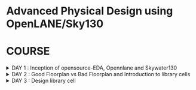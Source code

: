 # Advanced Physical Design using OpenLANE/Sky130 

# COURSE
<details>
<summary>DAY 1 : Inception of opensource-EDA, Opennlane and Skywater130</summary>
  
## How to Talk to Computers
- First we look at the introduction to the RISC-V ISA(Instructiion Set Architecture). Supposing we need to execute a C program on a particular hardware. First the C-program is converted into Assembly Code( here for RISC-V processor). Then the assembly code is converted into binary. An RTL implements this code for the particular layout of the RISC-V processor and the output is visible.
- An application running on a system is usually written with the help of a high level language such as C,C++,Python etc. The code of these applications are compiled with the help of compilers running on a system software(OS). The compiler converts the high level code into assembly intructions for the particular processor. The assembler then converts the instructions into binary which is fed into the layout of the chip that processes every pattern of bits and the program is hence run.

## SoC Design and OpenLANE

**What is a PDK?**
- PDK stands for Process Design Kit.
- It is a collection of files used to model a fabrication process for the EDA tools used to design an IC
  - Process Design Rules.
  - Device Models
  - Digital Standard Cell Libraries
  - I/O Libraries
 
A simplified RTL to GDSII Flow is :
- Synthesis -> Floor/Power Planning -> Placement -> Clock Tree Synthesis -> Routing -> Signoff

- Synthesis - Converts RTL to a ciruit, out of compomments from the standard cell library.
- Floor and Power Planning - Obejctive here is to plan the silicon area and create robust power distribution network to power the chip.
  - Chip Floor Planning - Partition the chip die between different system building blocks and place the I/O pads.
  - Macro Floor Planning - We define the macro dimensions, pin locations and rows are defined.
  - Power Planning - The power distribution network is contructed.
- Placement - Placing the cells on the floorplan rows, aligned with the sites. There are 2 steps: Global and Detailed.
- Clock Tree Synthesis - To deliver the clock to all sequential elements.
- Routing - Implement the interconnect using the available metal layers.
- Sign Off - Perform physical verification such as DRC(Design Rule Check) and LVS(Layout vs Synthesis). Also perform STA(Static Timiing Analysis).

**OpenLANE ASIC Flow**

![Screenshot from 2023-09-10 23-56-09](https://github.com/AniruddhaN2203/pes_pd/assets/142299140/b1bbef29-0748-4fd7-acf8-8c421d599aca)

## Getting Familiar with the Open Source EDA Tools
**Design Preparation Step**

![Screenshot from 2023-09-10 21-19-08](https://github.com/PoojaR07/pes_pd/assets/135737910/d0c066de-2b4c-4eb8-a7f0-ea21afea24d5)
```
cd openlane_working_dir/openlane/
```
- We now type the command ```docker```.
- This will open the shell as shown in the figure above
- Now we type
```
./flow.tcl -interactive
```
- Now we must import all the packages required to run the flow, we use the command:
```
package require openlane 0.9
```
- Now we do the design setup stage using the command:
```
prep -design picorv32a
```
![Screenshot from 2023-09-10 22-18-19](https://github.com/PoojaR07/pes_pd/assets/135737910/65a9cfa3-18af-4253-8f55-8ddc2eed2602)

![Screenshot from 2023-09-10 21-49-36](https://github.com/PoojaR07/pes_pd/assets/135737910/32897f23-78f3-4b5c-b905-d4cd3382cffd)
- To synthesize the design we type
```
run_synthesis
```
![Screenshot from 2023-09-17 11-55-33](https://github.com/PoojaR07/pes_pd/assets/135737910/4631ecd7-54bb-4483-b2c7-6aab270579ad)

- A synthesis successful message must be displayed.
![Screenshot from 2023-09-17 12-21-31](https://github.com/PoojaR07/pes_pd/assets/135737910/f00ffe53-6d6e-40b9-9d71-35fe4d372edd)

- The flop ratio can be calculated by using:
```
No. of flops/No. of cells = 1613/14876 = 0.108
```
- In percentage there is 10.8% of the total number of cells are Flops
![Screenshot from 2023-09-17 12-18-38](https://github.com/PoojaR07/pes_pd/assets/135737910/13785578-1a53-413f-a7a0-068f521c0b8c)


</details>
<details>
<summary>DAY 2 : Good Floorplan vs Bad Floorplan and Introduction to library cells</summary>

**Utilization Factor and Aspect Ratio**

![image](https://github.com/AniruddhaN2203/pes_pd/assets/142299140/a1812369-af71-48c4-860c-f76af506400e)
- We consider a simple netlist with a Launch and Capture Flop. It also has an AND and OR gate.
- We then convert it into squares since we need appropriate dimensions

![image](https://github.com/AniruddhaN2203/pes_pd/assets/142299140/f7148664-ea48-420e-92a6-b5ef5ebc30fd)
- Let us consider the areas of the gates and Flops as 1 sq unit

![image](https://github.com/AniruddhaN2203/pes_pd/assets/142299140/6b3f5692-c22e-4c21-857d-d689adf834f0)
- Clubbing them together we get an area of 4 sq units

- The 'core' section of a chip is where the fundamental logic design is placed.
- The 'die' area contains the core and is a small semiconductor are on which the fundamental circuit is fabricated.

![image](https://github.com/AniruddhaN2203/pes_pd/assets/142299140/b2c4dbb6-2b0c-477c-9696-a5fe90c282ef)
- Now we put the netlist in the 'core' area and check the utilization.
- Here
```
Utilization Factor = Area Occupied by the Netlist/Total Area of the Core
```
- As we can see here, there is 100% utilization and ```Utilization Factor = 1```.
- In practical scenarios we don't go for such a high utilization factor.
- The 'Aspect Ratio = Height/Width = 1'.

**Concept of Pre Placed Cells**

![image](https://github.com/AniruddhaN2203/pes_pd/assets/142299140/ce3ce1b6-578f-4910-924c-d712f174e809)
- We take the above combinational logic as an example

![image](https://github.com/AniruddhaN2203/pes_pd/assets/142299140/a9cd2668-26b2-41ec-9c04-cb5b1d85f2a5)
- We split the circuit into two parts, block 1 and block 2 as shown above

![image](https://github.com/AniruddhaN2203/pes_pd/assets/142299140/6a468eae-b0f1-4eb7-ad74-0ba8ba42626d)
- We extend the I/O pins and black box the boxes.
- Now we separate the boxes and the get their respective I/O ports.
- The use of doing this is that the users can use the blocks multiple times and form the required final circuit with ease.
- They only need to implement the design once and it can be reused.
- These kind of IPs have user defined locations and are placed in the chip before automated placement and routing takes place. These are called pre-placed cells.

**Surrounding Pre-Placed Cells with Decoupling Capacitors**

![image](https://github.com/AniruddhaN2203/pes_pd/assets/142299140/10b42d05-a8a2-4a44-bd0c-08102b608e38)

- Huge capacitor filled with charge. The equivalent voltage across the capacitor is similar to what the power supply produces.
- We add the capacitor in parallel to the circuit.
- Everytime the circuit switches it draws current from the decoupling capacitor, whereas the outer network with the power supply and other componets is used to re-charge the capacitor

**Pin Placement**
- In pin placemnt step we use the HDL netlist to determine where a specific pin should be placed in the circuit.
- We join the common pins and try to keep the connections as effecient as possible.
- Pins are placed in the Die area.

**Steps to run FLoorplan using OpenLANE**
- To view floorplan we type
```
run_floorplan
```

- To open the Floorplan we go to the required directory that is
```
vsduser@vsdsquadron:~/Desktop/work/tools/openlane_working_dir/openlane/designs/picorv32a/runs/11-09_15-36/results/floorplan
```
using the ```cd``` command.

- Then we type the command:
```
magic -T /home/vsduser/Desktop/work/tools/openlane_working_dir/pdks/sky130A/libs.tech/magic/sky130A.tech lef read ../../tmp/merged.lef def read picorv32a.floorplan.def &
```

- The following layout is displayed
![Screenshot from 2023-09-17 12-52-29](https://github.com/PoojaR07/pes_pd/assets/135737910/3b9ac67b-81ca-4a93-92a3-d092100ecafb)

- We can right click on the mouse and pess 'z' to zoom into a desired part.
![Screenshot from 2023-09-17 13-05-37](https://github.com/PoojaR07/pes_pd/assets/135737910/87eae289-f042-4e21-b85c-afe193c6bf5c)

- We can see here that the I/O ports are equidistant
![Screenshot from 2023-09-17 13-06-20](https://github.com/PoojaR07/pes_pd/assets/135737910/1a8f36f7-470f-4c21-b290-5b0d6665b742)

- Standard cells that are used in the design
![Screenshot from 2023-09-17 13-08-54](https://github.com/PoojaR07/pes_pd/assets/135737910/accd691d-c0b8-4229-931d-de6d370819b9)

## Library Binding and Placement

**Netlist Binding and Initial Place Design**

![image](https://github.com/AniruddhaN2203/pes_pd/assets/142299140/9fbd1dd6-34b3-4b38-b92a-c56efe08311f)
- In real life, the logic gates and cells do not have shapes, but are present in the form of rectangles and squares.
- Hence they have dimensions to them and the space where they are placed must be utilized carefully
- The above picture shows an example of a library.
- Library consists of various kinds of cells which have different shapes and sizes, flavours and different timing information.

![image](https://github.com/AniruddhaN2203/pes_pd/assets/142299140/adc000d3-4076-4c74-b6d3-96e3e10f311f)
- The components of the netlist are placed in the core area.
- They are placed according to the convenience of distance from the pins.
- When sending signal from FF1 to FF2, according to the circuit requirements, there has to be a very fast propogation of signals. Hence, they are placed very close and buffers are added since there is a small delay for the signal from the pin to reach FF1. The buffers maintain signal integrity

**Viewing the Placement**
- To view the placement we type
```
run_placement
```
in the OpenLANE shell.

![Screenshot from 2023-09-17 13-19-36](https://github.com/PoojaR07/pes_pd/assets/135737910/8ce41ee5-c6b3-461a-b4fa-31517ee25c3f)

- We move one directory up from the 'floorplan' folder using
```
cd ../placement/
```
- To view the placement design we use the command
```
magic -T /home/vsduser/Desktop/work/tools/openlane_working_dir/pdks/sky130A/libs.tech/magic/sky130A.tech lef read ../../tmp/merged.lef def read picorv32a.placement.def
```
![Screenshot from 2023-09-17 13-22-55](https://github.com/PoojaR07/pes_pd/assets/135737910/72bb3a59-dfeb-442c-9227-64a3509757ca)

- The above is displayed.
- All these standard cells were present at the initial layout of the floorplan.
![Screenshot from 2023-09-17 13-24-15](https://github.com/PoojaR07/pes_pd/assets/135737910/8493d357-88d7-4cb0-871d-17bd2c6d695c)

- If we zoom in we can see the placement of the standard cells in the standard cell rows.

## Cell Design and Characterization Flow

**Cell Design Flow**
- Inputs -> Process design kits(PDKs) : DRC and LVS rules, SPICE models, library and user-defined specs.
- Design Steps -> Circuit Design, Layout Design(Euler Path and Stick Diagram), Characterization.
- Outputs -> CDL(Circuit Description Language), GDSII, LEF, extracted spice netlist(.cir)

**Characterization Flow**
- This is for an inverter.
1) Read the model files.
2) Read the extracted SPICE netlist.
3) Recognize the behaviour of the buffer.
4) Attaching the necessary power sources
5) Apply the stimulus, which is the input signal to the circuit.
6) Read the sub-circuit of the inverter.
7) Provide necessary output capacitances.
8) Provide the necessary simulation commands

**Timing Characterization**
- slew_low_rise_thr = 20%
- slew_high_rise_thr = 80%
- slew_low_fall_thr = 20%
- slew_high_fall_thr = 80%
- in_rise_thr = 50%
- in_fall_thr = 50%
- out_rise_thr = 50%
- out_fall_thr = 50%

- Propogation delay = time(out_fall_thr) - time(in_rise_thr)

- Transition Time
  - On rise: time(slew_high_rise_thr) - time(slew_low_rise_thr)
  - On fall : time(slew_high_fall_thr) - time(slew_low_fall_thr)
</details>

<details>
<summary>DAY 3 : Design library cell </summary>

## Labs for CMOS inverter ngspice simulations
**IO Placer Revision**

![image](https://github.com/AniruddhaN2203/pes_pd/assets/142299140/fabe5ca4-7dde-43f9-a8e4-260ed11ed820)
- The following command can be typed to change the I/O pins placemnt configuration.

## Inception of Layout and CMOS Fabrication Process
**SPICE Deck Creation for CMOS Inverter**
- SPICE Deck is a netlist that has information on:
  - component connectivity 
  - component values
  - identifying the nodes
  - giving a designation to the nodes

**SPICE Simulation and Switching Threshold**

![image](https://github.com/AniruddhaN2203/pes_pd/assets/142299140/29e6f5c4-d166-4283-85c2-81947d29f165)
- The CMOS on the right side has a bigger size than the one on the left.
- These waveforms tell us that the CMOS is a very robust device. The characteristics of the CMOS are maintained across a variety of sizes.
- The arrow is pointing to the point where 'Vin = Vout'.

![image](https://github.com/AniruddhaN2203/pes_pd/assets/142299140/247e37b7-b3b3-4036-9eaf-2c5380a6c71a)
- Above graph gives details on each point and its significance

**A Git Clone and some other Steps**

- We need to perform a git clone here from a repository that we require, to do the future labs.
- We can type the following command
```
git clone https://github.com/nickson-jose/vsdstdcelldesign.git
```

- Now we need to copy the 'sky130A.tech' file into the directory we just cloned
- We can do this by using
```
cp sky130A.tech /home/vsduser/Desktop/work/tools/openlane_working_dir/openlane/vsdstdcelldesign
```
in the follwoing directory shown in the figure
![Screenshot from 2023-09-17 19-01-22](https://github.com/PoojaR07/pes_pd/assets/135737910/43c2b28a-99b2-4d37-ae07-378d4d279923)


**16 Mask CMOS Process**
1) Selecting a Substrate - Selecting the appropriate substrate to synthsize the design on.
2) Creating active reagion for transistors - Adding layers of SiO2(40nm), Si3N4(80nm) and photoresist(1um). On top of the photoresist we put a mask layer. Pass UV light and remove the mask. Resist is removed. LOCOS(Local Oxidation of Silicon) is performed. Si3N4 is etched.
3) N-Well and P-Well formation - The next masks are used to create the source and drain regions of the MOSFETs. Boron is used to make P-Well using ion implantation. Phosphorus is used to create N-Well. Put the MOSFET in a Drive In furnace.
4) Formation of Gate - Gate formation involves depositing a gate oxide, defining gate patterns using photolithography, depositing gate material, etching to create gates, doping the substrate and insulating the gates.
5) Lightly Doped Drain Formation(LDD) - Lightly doped drain (LDD) formation involves implanting the drain and source regions of a MOSFET transistor with a lighter concentration of dopants to reduce hot electron effect and short channel effect and enhance device performance.
6) Source and Drain Formation - Source and drain formation in a MOSFET transistor typically involves doping the silicon substrate with chemicals such as arsenic or phosphorous for n-type regions (source and drain) and boron for p-type regions (source and drain). High temperature annealing is performed.
7) Steps to form Contacts and Interconnects(local) - Titanium is deposited with a process known as sputtering. Wafer is heated to about 650 - 700 C in an N2 ambient furnace for 60 seconds. TiSi2 contacts are formed.  TiN is also formed used for local communication. TiN is etched using RCA cleaning.
8) Higher Level Metal Formation - Forming contacts and interconnects locally involves depositing a dielectric material like silicon dioxide, patterning it using photolithography, etching contact holes, depositing a barrier metal (e.g., titanium or titanium nitride), filling with a conductor (e.g., aluminum or copper) using chemical vapor deposition (CVD), and then planarizing through chemical-mechanical polishing (CMP).

**Sky130 Basic Layers Layout and LEF using Inverter**
- Now let us look at the layout of a CMOS inverter. To open this we type the command
![Screenshot from 2023-09-17 19-03-03](https://github.com/PoojaR07/pes_pd/assets/135737910/12a36370-265d-49dd-a828-e8baaf5895e7)


```
 magic -T sky130A.tech sky130_inv.mag &
```
![Screenshot from 2023-09-17 19-03-28](https://github.com/PoojaR07/pes_pd/assets/135737910/c943b6b4-2b69-46eb-87ea-c882f4524981)

- The following layout is displayed.
  
![Screenshot from 2023-09-17 19-13-28](https://github.com/PoojaR07/pes_pd/assets/135737910/b01a676c-3d96-4640-8b96-2c77599a7864)

**Extracting PEX to SPICE with MAGIC**
- To extract Spice Netlist we perform the following steps in the tkcon window:
![Screenshot from 2023-09-17 19-24-36](https://github.com/PoojaR07/pes_pd/assets/135737910/8def0ad4-52dc-45dc-a3c7-b24b5bb5dd0e)

![Screenshot from 2023-09-17 19-32-36](https://github.com/PoojaR07/pes_pd/assets/135737910/9ba69963-e4fa-4aa7-b2f5-d9a2bc84fa69)

![Screenshot from 2023-09-17 19-31-52](https://github.com/PoojaR07/pes_pd/assets/135737910/8ce809da-46f7-4bb5-8d0f-bce5a2de8e05)

- The above file has details of inverter netlist but the sources and their values are not specified. So we have to modify the file.
    - Grid size from the layout is 0.01u
    - specify the library for MOS
    - create VDD, VSS, Input pulse Va
    - specify the type of analysis to be done

- Grid Size
![Screenshot from 2023-09-17 21-03-46](https://github.com/PoojaR07/pes_pd/assets/135737910/c4e72285-c096-462b-9730-a69d844e121f)

- Modified Spice netlist
![Screenshot from 2023-09-17 22-14-33](https://github.com/PoojaR07/pes_pd/assets/135737910/ef6e4d50-8e99-42c8-bf4e-df397abe11f9)

**NGPSICE**

![Screenshot from 2023-09-17 22-13-29](https://github.com/PoojaR07/pes_pd/assets/135737910/7ccd142a-9c4c-4ecc-a7b0-3d432abb6092)

- In the ngspice shell we use the command
```
plot y vs time a
```
![Screenshot from 2023-09-17 22-40-09](https://github.com/PoojaR07/pes_pd/assets/135737910/0212760f-2018-4db0-96a8-adffd38377a4)
- The following graph is displayed

![Screenshot from 2023-09-18 00-19-23](https://github.com/PoojaR07/pes_pd/assets/135737910/9edf0253-bcee-43df-85d7-bc8c93282599)

![Screenshot from 2023-09-18 00-20-13](https://github.com/PoojaR07/pes_pd/assets/135737910/ce0a47ce-3111-4c9d-b9d7-2eb79438af9a)

- Rise Time -> time taken to rise from 20% to 80% of the max value -> 2.25075e-09 - 2.184e-09 = 0.0412e-09 s.

![Screenshot from 2023-09-18 00-28-44](https://github.com/PoojaR07/pes_pd/assets/135737910/4997bc2f-53e6-4fba-9898-ba595635b329)

![Screenshot from 2023-09-18 00-28-27](https://github.com/PoojaR07/pes_pd/assets/135737910/512ad5dd-dfc8-4f63-b95e-5f606cccab31)

- Propogation Delay/Cell Rise Delay -> 2.21379e-09 - 2.15e-09 = 0.03604e-09 s.

**Introduction to Magic tool options and DRC rules**
- Magic is a venerable VLSI layout tool, written in the 1980's at Berkeley by John Ousterhout, now famous primarily for writing the scripting interpreter language Tcl. Due largely in part to its liberal Berkeley open-source license, magic has remained popular with universities and small companies. The open-source license has allowed VLSI engineers with a bent toward programming to implement clever ideas and help magic stay abreast of fabrication technology. However, it is the well thought-out core algorithms which lend to magic the greatest part of its popularity. Magic is widely cited as being the easiest tool to use for circuit layout, even for people who ultimately rely on commercial tools for their product design flow.

- Drc section The design rules used by Magic's design rule checker come entirely from the technology file. We'll look first at two simple kinds of rules, width and and spacing. Most of the rules in the drc section are one or the other of these kinds of rules.

- SKY130 pdk SKY130 is a mature 180nm-130nm hybrid technology developed by Cypress Semiconductor that has been used for many production parts. SKY130 is now available as a foundry technology through SkyWater Technology Foundry.

**Sky130 PDKS and Steps to Download Magic Tool**
![Screenshot from 2023-09-18 01-01-42](https://github.com/PoojaR07/pes_pd/assets/135737910/13ec6bbd-8e14-421d-88e2-7d0ea2413361)

![Screenshot from 2023-09-18 01-04-53](https://github.com/PoojaR07/pes_pd/assets/135737910/7404e257-2dad-4563-b7c1-b2ef5f703f72)


- To open the software we type
```
magic -d XR
```
![Screenshot from 2023-09-18 01-08-03](https://github.com/PoojaR07/pes_pd/assets/135737910/b95dc28a-ba27-4a60-94ac-7bb1a9d44258)

- To check which DRC rule is being violated select area and type drc why in tkcon
![Screenshot from 2023-09-18 01-35-04](https://github.com/PoojaR07/pes_pd/assets/135737910/4305a6b8-bd8f-4f1d-9f0a-f88f1d52e65a)
  
- To add contact cuts to metal3, first select an area using left and right click. Then hovering over the m3contact we click middle mouse button.

**Fixing DRC Errors**
- There is a DRC error in the poly.mag file in 'poly.9'.
- Open the sky130A.tech file in the editor and make the following changes

![Screenshot from 2023-09-18 15-09-47](https://github.com/PoojaR07/pes_pd/assets/135737910/fa537812-05a0-4adf-a264-53d99ef90988)

![Screenshot from 2023-09-18 15-10-19](https://github.com/PoojaR07/pes_pd/assets/135737910/0df14178-9c6d-437e-a5d0-2e16dbec8d3f)

- Now load the sky130A.tech file again and type the command drc check

![Screenshot from 2023-09-18 15-08-54](https://github.com/PoojaR07/pes_pd/assets/135737910/377ef9bf-9f28-446f-80a5-880e68a0bf2e)

- We can see the error is fixed
![Screenshot from 2023-09-18 15-09-05](https://github.com/PoojaR07/pes_pd/assets/135737910/33f963a3-e1d5-49e3-a613-94f3784b5240)

</details>
